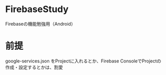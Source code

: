 # FirebaseStudy
Firebaseの機能勉強用（Android）

# 前提
google-services.json をProjectに入れるとか、Firebase ConsoleでProjectの作成・設定するとかは、割愛

